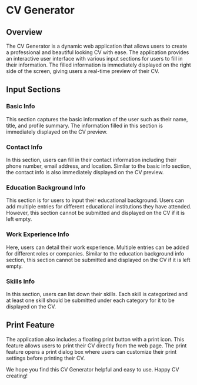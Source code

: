 # CV Generator

## Overview

The CV Generator is a dynamic web application that allows users to create a professional and beautiful looking CV with ease. The application provides an interactive user interface with various input sections for users to fill in their information. The filled information is immediately displayed on the right side of the screen, giving users a real-time preview of their CV.

## Input Sections

### Basic Info

This section captures the basic information of the user such as their name, title, and profile summary. The information filled in this section is immediately displayed on the CV preview.

### Contact Info

In this section, users can fill in their contact information including their phone number, email address, and location. Similar to the basic info section, the contact info is also immediately displayed on the CV preview.

### Education Background Info

This section is for users to input their educational background. Users can add multiple entries for different educational institutions they have attended. However, this section cannot be submitted and displayed on the CV if it is left empty.

### Work Experience Info

Here, users can detail their work experience. Multiple entries can be added for different roles or companies. Similar to the education background info section, this section cannot be submitted and displayed on the CV if it is left empty.

### Skills Info

In this section, users can list down their skills. Each skill is categorized and at least one skill should be submitted under each category for it to be displayed on the CV.

## Print Feature

The application also includes a floating print button with a print icon. This feature allows users to print their CV directly from the web page. The print feature opens a print dialog box where users can customize their print settings before printing their CV.

We hope you find this CV Generator helpful and easy to use. Happy CV creating!